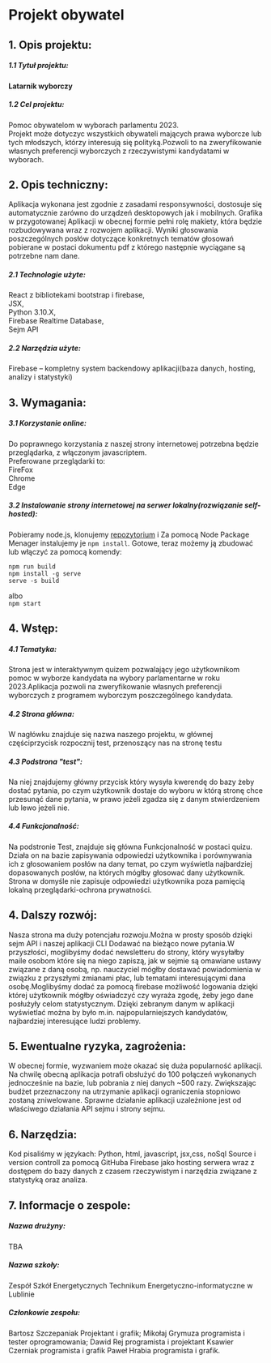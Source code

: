 # Projekt obywatel

## 1. Opis projektu:

##### 1.1 Tytuł projektu:
**Latarnik wyborczy**
##### 1.2 Cel projektu:
Pomoc obywatelom w wyborach parlamentu 2023.  
Projekt może dotyczyc wszystkich obywateli mających prawa wyborcze lub tych młodszych, którzy interesują się polityką.Pozwoli to na zweryfikowanie własnych preferencji wyborczych z rzeczywistymi kandydatami w wyborach.

## 2. Opis techniczny:

Aplikacja wykonana jest zgodnie z zasadami responsywności, dostosuje się automatycznie zarówno do urządzeń desktopowych jak i mobilnych.  Grafika w przygotowanej Aplikacji w obecnej formie pełni rolę makiety, która będzie rozbudowywana wraz z rozwojem aplikacji.  Wyniki głosowania poszczególnych posłów dotyczące konkretnych tematów głosowań pobierane w postaci dokumentu pdf z którego następnie wyciągane są potrzebne nam dane.
##### 2.1 Technologie użyte:
React z bibliotekami bootstrap i firebase,  
JSX,  
Python 3.10.X,  
Firebase Realtime Database,  
Sejm API  
#####  2.2 Narzędzia użyte:
Firebase – kompletny system backendowy aplikacji(baza danych, hosting, analizy i statystyki)  
## 3. Wymagania:
##### 3.1 Korzystanie online:
Do poprawnego korzystania z naszej strony internetowej potrzebna będzie przeglądarka, z włączonym javascriptem.  
Preferowane przeglądarki to:  
FireFox  
Chrome  
Edge  
##### 3.2 Instalowanie strony internetowej na serwer lokalny(rozwiązanie self-hosted):
Pobieramy node.js, klonujemy [repozytorium](https://github.com/Pawlikss/projekt-latarnik) i Za pomocą Node Package Menager instalujemy je ```npm install```.  Gotowe, teraz możemy ją zbudować lub włączyć za pomocą komendy:  
```
npm run build
npm install -g serve  
serve -s build
```
albo  
```npm start```  

## 4. Wstęp:

##### 4.1 Tematyka:
Strona jest w interaktywnym quizem pozwalający jego użytkownikom pomoc w wyborze kandydata na wybory parlamentarne w roku 2023.Aplikacja pozwoli na zweryfikowanie własnych preferencji wyborczych z programem wyborczym poszczególnego kandydata.
##### 4.2 Strona główna:
W nagłówku znajduje się nazwa naszego projektu, w głównej częściprzycisk rozpocznij test, przenoszący nas na stronę testu
##### 4.3 Podstrona "test":
Na niej znajdujemy główny przycisk który wysyła kwerendę do bazy żeby dostać pytania, po czym użytkownik dostaje do wyboru w którą stronę chce przesunąć dane pytania, w prawo jeżeli zgadza się z danym stwierdzeniem lub lewo jeżeli nie.

##### 4.4 Funkcjonalność:
Na podstronie Test, znajduje się główna Funkcjonalność w postaci quizu. Działa on na bazie zapisywania odpowiedzi użytkownika i porównywania ich z głosowaniem posłów na dany temat, po czym wyświetla najbardziej dopasowanych posłów, na których mógłby głosować dany użytkownik. 
Strona w domyśle nie zapisuje odpowiedzi użytkownika poza pamięcią lokalną przeglądarki-ochrona prywatności.

## 4. Dalszy rozwój:

Nasza strona ma duży potencjału rozwoju.Można w prosty sposób dzięki sejm API i naszej aplikacji CLI Dodawać na bieżąco nowe pytania.W przyszłości, moglibyśmy dodać newsletteru do strony, który wysyłałby maile osobom które się na niego zapiszą, jak w sejmie są omawiane ustawy związane z daną osobą, np. nauczyciel mógłby dostawać powiadomienia w związku z przyszłymi zmianami płac, lub tematami interesującymi dana osobę.Moglibyśmy dodać za pomocą firebase możliwość logowania dzięki której użytkownik mógłby oświadczyć czy wyraża zgodę, żeby jego dane posłużyły celom statystycznym. Dzięki zebranym danym w aplikacji wyświetlać można by było m.in. najpopularniejszych kandydatów, najbardziej interesujące ludzi problemy.

## 5. Ewentualne ryzyka, zagrożenia:

W obecnej formie, wyzwaniem może okazać się duża popularność aplikacji. Na chwilę obecną aplikacja potrafi obsłużyć do 100 połączeń wykonanych jednocześnie na bazie, lub pobrania z niej danych ~500 razy. Zwiększając budżet przeznaczony na utrzymanie aplikacji ograniczenia stopniowo zostaną zniwelowane.
Sprawne działanie aplikacji uzależnione jest od właściwego działania API sejmu i strony sejmu.

## 6. Narzędzia:

Kod pisaliśmy w językach: Python, html, javascript, jsx,css, noSql
Source i version controll za pomocą GitHuba
Firebase jako hosting serwera wraz z dostępem do bazy danych z czasem rzeczywistym i narzędzia związane z statystyką oraz analiza.

## 7. Informacje o zespole:

##### Nazwa drużyny: 
TBA
##### Nazwa szkoły: 
Zespół Szkół Energetycznych Technikum Energetyczno-informatyczne w Lublinie
##### Członkowie zespołu:
Bartosz Szczepaniak Projektant i grafik;
Mikołaj Grymuza programista i tester oprogramowania;
Dawid Rej programista i projektant
Ksawier Czerniak programista i grafik
Paweł Hrabia programista i grafik.
